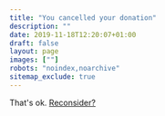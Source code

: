 ```yaml
---
title: "You cancelled your donation"
description: ""
date: 2019-11-18T12:20:07+01:00
draft: false
layout: page
images: [""]
robots: "noindex,noarchive"
sitemap_exclude: true
---
```


That's ok. [Reconsider?](https://www.paypal.com/cgi-bin/webscr?cmd=_s-xclick&hosted_button_id=QVXZKTFZU9W78&source=url)
